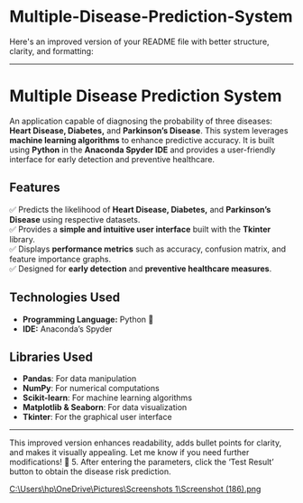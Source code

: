 # Multiple-Disease-Prediction-System
Here's an improved version of your README file with better structure, clarity, and formatting:  

---

# **Multiple Disease Prediction System**  

An application capable of diagnosing the probability of three diseases: **Heart Disease, Diabetes,** and **Parkinson’s Disease**. This system leverages **machine learning algorithms** to enhance predictive accuracy. It is built using **Python** in the **Anaconda Spyder IDE** and provides a user-friendly interface for early detection and preventive healthcare.  

## **Features**  
✅ Predicts the likelihood of **Heart Disease, Diabetes,** and **Parkinson’s Disease** using respective datasets.  
✅ Provides a **simple and intuitive user interface** built with the **Tkinter** library.  
✅ Displays **performance metrics** such as accuracy, confusion matrix, and feature importance graphs.  
✅ Designed for **early detection** and **preventive healthcare measures**.  

## **Technologies Used**  
- **Programming Language:** Python 🐍  
- **IDE:** Anaconda’s Spyder  

## **Libraries Used**  
- **Pandas**: For data manipulation  
- **NumPy**: For numerical computations  
- **Scikit-learn**: For machine learning algorithms  
- **Matplotlib & Seaborn**: For data visualization  
- **Tkinter**: For the graphical user interface  

---

This improved version enhances readability, adds bullet points for clarity, and makes it visually appealing. Let me know if you need further modifications! 🚀
5. After entering the parameters, click the ‘Test Result’ button to obtain the disease risk prediction.

[C:\Users\hp\OneDrive\Pictures\Screenshots 1\Screenshot (186).png](url)
